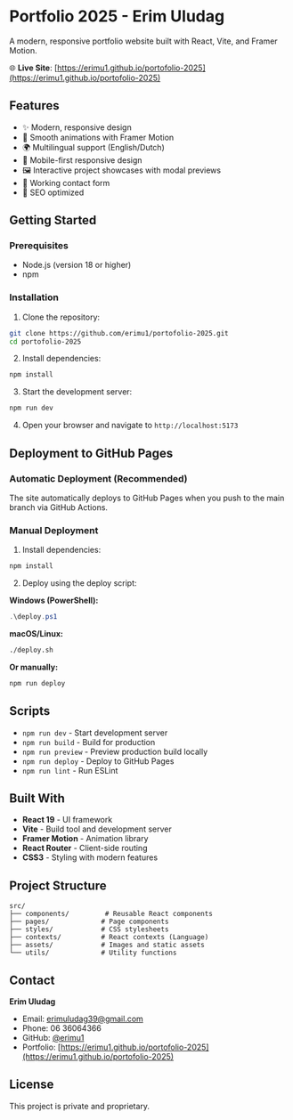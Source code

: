 # Portfolio 2025 - Erim Uludag

A modern, responsive portfolio website built with React, Vite, and Framer Motion.

🌐 **Live Site**: [https://erimu1.github.io/portofolio-2025](https://erimu1.github.io/portofolio-2025)

## Features

- ✨ Modern, responsive design
- 🎨 Smooth animations with Framer Motion
- 🌍 Multilingual support (English/Dutch)
- 📱 Mobile-first responsive design
- 🖼️ Interactive project showcases with modal previews
- 📧 Working contact form
- 🎯 SEO optimized

## Getting Started

### Prerequisites
- Node.js (version 18 or higher)
- npm

### Installation

1. Clone the repository:
```bash
git clone https://github.com/erimu1/portofolio-2025.git
cd portofolio-2025
```

2. Install dependencies:
```bash
npm install
```

3. Start the development server:
```bash
npm run dev
```

4. Open your browser and navigate to `http://localhost:5173`

## Deployment to GitHub Pages

### Automatic Deployment (Recommended)
The site automatically deploys to GitHub Pages when you push to the main branch via GitHub Actions.

### Manual Deployment

1. Install dependencies:
```bash
npm install
```

2. Deploy using the deploy script:

**Windows (PowerShell):**
```powershell
.\deploy.ps1
```

**macOS/Linux:**
```bash
./deploy.sh
```

**Or manually:**
```bash
npm run deploy
```

## Scripts

- `npm run dev` - Start development server
- `npm run build` - Build for production
- `npm run preview` - Preview production build locally
- `npm run deploy` - Deploy to GitHub Pages
- `npm run lint` - Run ESLint

## Built With

- **React 19** - UI framework
- **Vite** - Build tool and development server
- **Framer Motion** - Animation library
- **React Router** - Client-side routing
- **CSS3** - Styling with modern features

## Project Structure

```
src/
├── components/         # Reusable React components
├── pages/             # Page components
├── styles/            # CSS stylesheets
├── contexts/          # React contexts (Language)
├── assets/            # Images and static assets
└── utils/             # Utility functions
```

## Contact

**Erim Uludag**
- Email: erimuludag39@gmail.com
- Phone: 06 36064366
- GitHub: [@erimu1](https://github.com/erimu1)
- Portfolio: [https://erimu1.github.io/portofolio-2025](https://erimu1.github.io/portofolio-2025)

## License

This project is private and proprietary.

